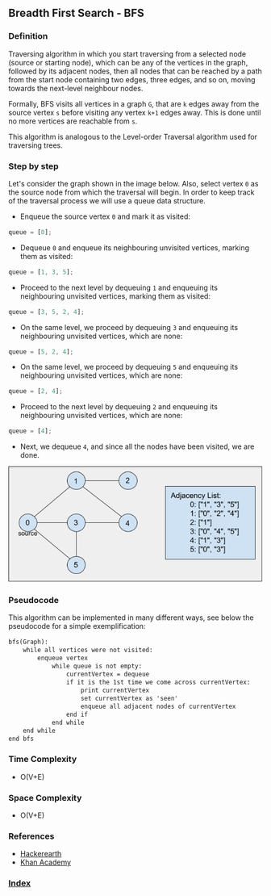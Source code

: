 ## Breadth First Search - BFS

### Definition

Traversing algorithm in which you start traversing from a selected node (source or starting node), which can be any of the vertices in the graph, followed by its adjacent nodes, then all nodes that can be reached by a path from the start node containing two edges, three edges, and so on, moving towards the next-level neighbour nodes.

Formally, BFS visits all vertices in a graph `G`, that are `k` edges away from the source vertex `s` before visiting any vertex `k+1` edges away. This is done until no more vertices are reachable from `s`.

This algorithm is analogous to the Level-order Traversal algorithm used for traversing trees.

### Step by step

Let's consider the graph shown in the image below. Also, select vertex `0` as the source node from which the traversal will begin. In order to keep track of the traversal process we will use a queue data structure.

- Enqueue the source vertex `0` and mark it as visited:

```javascript
queue = [0];
```

- Dequeue `0` and enqueue its neighbouring unvisited vertices, marking them as visited:

```javascript
queue = [1, 3, 5];
```

- Proceed to the next level by dequeuing `1` and enqueuing its neighbouring unvisited vertices, marking them as visited:

```javascript
queue = [3, 5, 2, 4];
```

- On the same level, we proceed by dequeuing `3` and enqueuing its neighbouring unvisited vertices, which are none:

```javascript
queue = [5, 2, 4];
```

- On the same level, we proceed by dequeuing `5` and enqueuing its neighbouring unvisited vertices, which are none:

```javascript
queue = [2, 4];
```

- Proceed to the next level by dequeuing `2` and enqueuing its neighbouring unvisited vertices, which are none:

```javascript
queue = [4];
```

- Next, we dequeue `4`, and since all the nodes have been visited, we are done.

![bfs-graph](../../../resources/img/bfs-dfs-graph.png)

### Pseudocode

This algorithm can be implemented in many different ways, see below the pseudocode for a simple exemplification:

```
bfs(Graph):
    while all vertices were not visited:
        enqueue vertex
            while queue is not empty:
                currentVertex = dequeue
                if it is the 1st time we come across currentVertex:
                    print currentVertex
                    set currentVertex as 'seen'
                    enqueue all adjacent nodes of currentVertex
                end if
            end while
    end while
end bfs
```

### Time Complexity

- O(V+E)

### Space Complexity

- O(V+E)

### References

- [Hackerearth](https://www.hackerearth.com/practice/algorithms/graphs/breadth-first-search/tutorial/)
- [Khan Academy](https://www.khanacademy.org/computing/computer-science/algorithms/breadth-first-search/a/the-breadth-first-search-algorithm)

### [Index](../../../README.md)
